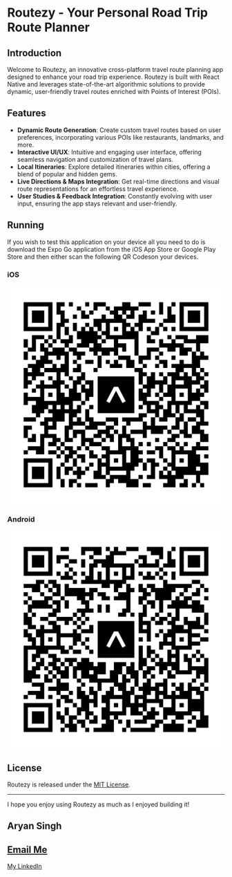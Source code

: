 # Routezy - Your Personal Road Trip Route Planner

## Introduction
Welcome to Routezy, an innovative cross-platform travel route planning app designed to enhance your road trip experience. Routezy is built with React Native and leverages state-of-the-art algorithmic solutions to provide dynamic, user-friendly travel routes enriched with Points of Interest (POIs).

## Features
- **Dynamic Route Generation**: Create custom travel routes based on user preferences, incorporating various POIs like restaurants, landmarks, and more.
- **Interactive UI/UX**: Intuitive and engaging user interface, offering seamless navigation and customization of travel plans.
- **Local Itineraries**: Explore detailed itineraries within cities, offering a blend of popular and hidden gems.
- **Live Directions & Maps Integration**: Get real-time directions and visual route representations for an effortless travel experience.
- **User Studies & Feedback Integration**: Constantly evolving with user input, ensuring the app stays relevant and user-friendly.

## Running
If you wish to test this application on your device all you need to do is download the Expo Go application from the iOS App Store or Google Play Store and then either scan the following QR Codeson your devices.

### iOS
![iOS Expo](/iosExpo.svg) 

### Android
![Android Expo](/andoirdExpo.svg)

## License
Routezy is released under the [MIT License](LICENSE).

---

I hope you enjoy using Routezy as much as I enjoyed building it!

Aryan Singh
---
[Email Me](mailto:Write2aryan@gmail.com)
---
[My LinkedIn](https://www.linkedin.com/in/aryan-singh-dev/)